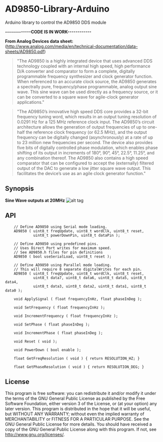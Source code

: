 # AD9850-Library-Arduino
Arduino library to control the AD9850 DDS module

**-------------CODE IS IN WORK------------**

**From Analog Devices data sheet:** (http://www.analog.com/media/en/technical-documentation/data-sheets/AD9850.pdf)
>"The AD9850 is a highly integrated device that uses advanced DDS technology coupled with an internal high speed, high performance D/A converter and comparator to form a complete, digitally programmable frequency synthesizer and clock generator function. When referenced to an accurate clock source, the AD9850 generates a spectrally pure, frequency/phase programmable, analog output sine wave. This sine wave can be used directly as a frequency source, or it can be converted to a square wave for agile-clock generator applications."

>"The AD9850’s innovative high speed DDS core provides a 32-bit frequency tuning word, which results in an output tuning resolution of 0.0291 Hz for a 125 MHz reference clock input. The AD9850’s circuit architecture allows the generation of output frequencies of up to one-half the reference clock frequency (or 62.5 MHz), and the output frequency can be digitally changed (asynchronously) at a rate of up to 23 million new frequencies per second. The device also provides five bits of digitally controlled phase modulation, which enables phase shifting of its output in increments of 180°, 90°, 45°, 22.5°, 11.25°, and any combination thereof. The AD9850 also contains a high speed comparator that can be configured to accept the (externally) filtered output of the DAC to generate a low jitter square wave output. This facilitates the device’s use as an agile clock generator function."

## Synopsis

**Sine Wave outputs at 20MHz**
![alt tag](https://cloud.githubusercontent.com/assets/3778024/20653563/021f9856-b4d5-11e6-96f8-370a5f83d253.png)

## API

		// Define AD9850 using Serial mode loading.
		AD9850 ( uint8_t freqUpdate, uint8_t wordClk, uint8_t reset,
				 uint8_t powerDownPin, uint8_t dataPin );

		// Define AD9850 using predefined pins.
		// Uses Direct Port writes for maximum speed.
		// See AD9850.h files for pin definitions
		AD9850 ( bool useSerialLoad, uint8_t reset );

		// Define AD9850 using Parallel mode loading.
		// This will require 8 separate digitalWrites for each pin.
		AD9850 ( uint8_t freqUpdate, uint8_t wordClk, uint8_t reset,
				 uint8_t data7, uint8_t data6, uint8_t data5, uint8_t data4,
				 uint8_t data3, uint8_t data2, uint8_t data1, uint8_t data0 );

		void ApplySignal ( float frequencyInHz, float phaseInDeg );

		void SetFrequency ( float frequencyInHz );

		void IncrementFrequency ( float frequencyInHz );

		void SetPhase ( float phaseInDeg );

		void IncrementPhase ( float phaseInDeg );

		void Reset ( void );

		void PowerDown ( bool enable );

		float GetFreqResolution ( void ) { return RESOLUTION_HZ; }

		float GetPhaseResolution ( void ) { return RESOLUTION_DEG; }

## License

This program is free software: you can redistribute it and/or modify it under the terms of the GNU General Public License as published by the Free Software Foundation, either version 3 of the License, or (at your option) any later version. This program is distributed in the hope that it will be useful, but WITHOUT ANY WARRANTY; without even the implied warranty of MERCHANTABILITY or FITNESS FOR A PARTICULAR PURPOSE. See the GNU General Public License for more details. You should have received a copy of the GNU General Public License along with this program. If not, see http://www.gnu.org/licenses/.
